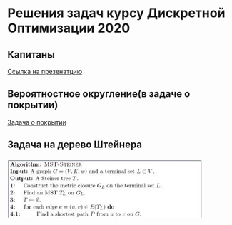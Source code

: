 # Решения задач курсу Дискретной Оптимизации 2020


## Капитаны

[Ссылка на презенатцию](Presentation/03%20—%20Локальный%20поиск%20в%20задаче%20TSP%20и%20приближённые%20алгоритмы.pdf)


## Вероятностное округление(в задаче о покрытии)

[Задача о покрытии](Presentation/09%20—%20Задачи%20о%20покрытии.pdf)


## Задача на дерево Штейнера 

![алгортм](data/2020-05-21%2010.43.33.jpg)